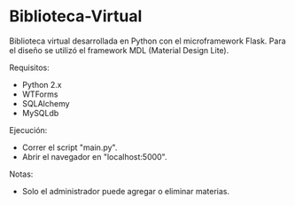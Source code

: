 # Biblioteca-Virtual
Biblioteca virtual desarrollada en Python con el microframework Flask.
Para el diseño se utilizó el framework MDL (Material Design Lite).

Requisitos:
- Python 2.x
- WTForms
- SQLAlchemy
- MySQLdb


Ejecución: 
- Correr el script "main.py".
- Abrir el navegador en "localhost:5000".


Notas:
- Solo el administrador puede agregar o eliminar materias.
